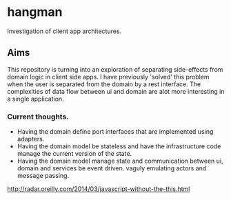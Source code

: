 # hangman
Investigation of client app architectures.

## Aims
This repository is turning into an exploration of separating side-effects from domain logic in client side apps.
I have previously 'solved' this problem when the user is separated from the domain by a rest interface.
The complexities of data flow between ui and domain are alot more interesting in a single application.

### Current thoughts.
- Having the domain define port interfaces that are implemented using adapters.
- Having the domain model be stateless and have the infrastructure code manage the current version of the state.
- Having the domain model manage state and communication between ui, domain and services be event driven. vaguly emulating actors and message passing.

http://radar.oreilly.com/2014/03/javascript-without-the-this.html
